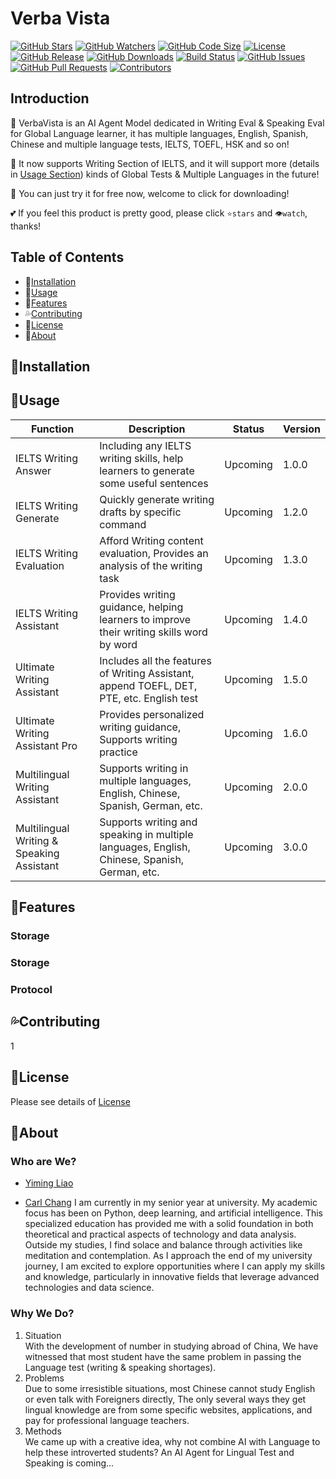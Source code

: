 # Verba Vista

[![GitHub Stars](https://img.shields.io/github/stars/Hooorus/verba-vista.svg)](https://github.com/Hooorus/verba-vista/stargazers)
[![GitHub Watchers](https://img.shields.io/github/watchers/Hooorus/verba-vista.svg?style=social)](https://github.com/Hooorus/verba-vista/watchers)
[![GitHub Code Size](https://img.shields.io/github/languages/code-size/Hooorus/verba-vista.svg)](https://github.com/Hooorus/verba-vista)
[![License](https://img.shields.io/badge/License-Apache%202.0-blue.svg)](LICENSE)
[![GitHub Release](https://img.shields.io/github/release/Hooorus/verba-vista.svg)](https://github.com/Hooorus/verba-vista/releases)
[![GitHub Downloads](https://img.shields.io/github/downloads/Hooorus/verba-vista/total.svg)](https://github.com/Hooorus/verba-vista/releases)
[![Build Status](https://travis-ci.org/Hooorus/verba-vista.svg?branch=main)](https://travis-ci.org/Hooorus/verba-vista)
[![GitHub Issues](https://img.shields.io/github/issues/Hooorus/verba-vista.svg)](https://github.com/Hooorus/verba-vista/issues)
[![GitHub Pull Requests](https://img.shields.io/github/issues-pr/yourusername/verba-vista.svg)](https://github.com/Hooorus/verba-vista/pulls)
[![Contributors](https://img.shields.io/github/contributors/Hooorus/verba-vista.svg)](https://github.com/Hooorus/verba-vista/graphs/contributors)

## Introduction

🤖 VerbaVista is an AI Agent Model dedicated in Writing Eval &amp; Speaking Eval for Global Language learner, it has multiple
languages, English, Spanish, Chinese and multiple language tests, IELTS, TOEFL, HSK and so on!

🥳 It now supports Writing Section of IELTS, and it will support more (details in [Usage Section](#usage)) kinds of Global Tests & Multiple Languages in the future!

💪 You can just try it for free now, welcome to click for downloading!

💕 If you feel this product is pretty good, please click `⭐stars` and `👁️watch`, thanks!

## Table of Contents

- 🧭[Installation](#installation)
- 🫧[Usage](#usage)
- 🎉[Features](#features)
- 💦[Contributing](#contributing)
- 🧾[License](#license)
- 🔰[About](#about)

## 🧭Installation



## 🫧Usage

| Function                                  | Description                                                                                  | Status     | Version |
|-------------------------------------------|----------------------------------------------------------------------------------------------|------------|---------|
| IELTS Writing Answer                      | Including any IELTS writing skills, help learners to generate some useful sentences          | Upcoming   | 1.0.0   |
| IELTS Writing Generate                    | Quickly generate writing drafts by specific command                                          | Upcoming   | 1.2.0   |
| IELTS Writing Evaluation                  | Afford Writing content evaluation, Provides an analysis of the writing task                  | Upcoming   | 1.3.0   |
| IELTS Writing Assistant                   | Provides writing guidance, helping learners to improve their writing skills word by word     | Upcoming   | 1.4.0   |
| Ultimate Writing Assistant                | Includes all the features of Writing Assistant, append TOEFL, DET, PTE, etc. English test    | Upcoming   | 1.5.0   |
| Ultimate Writing Assistant Pro            | Provides personalized writing guidance, Supports writing practice                            | Upcoming   | 1.6.0   |
| Multilingual Writing Assistant            | Supports writing in multiple languages, English, Chinese, Spanish, German, etc.              | Upcoming   | 2.0.0   |
| Multilingual Writing & Speaking Assistant | Supports writing and speaking in multiple languages, English, Chinese, Spanish, German, etc. | Upcoming   | 3.0.0   |

## 🎉Features
### Storage
### Storage
### Protocol

## 💦Contributing

1

## 🧾License

Please see details of [License](https://img.shields.io/badge/License-Apache%202.0-blue.svg)

## 🔰About
### Who are We?
- [Yiming Liao](https://github.com/yiming-leo)

- [Carl Chang](https://github.com/zhangthird)
I am currently in my senior year at university. 
My academic focus has been on Python, deep learning, and artificial intelligence. 
This specialized education has provided me with a solid foundation in both theoretical and practical aspects of technology and data analysis. 
Outside my studies, I find solace and balance through activities like meditation and contemplation. 
As I approach the end of my university journey, I am excited to explore opportunities where I can apply my skills and knowledge, particularly in innovative fields that leverage advanced technologies and data science.

### Why We Do?
1. Situation<br>
With the development of number in studying abroad of China, We have witnessed that most
student have the same problem in passing the Language test (writing & speaking shortages).
2. Problems<br>
Due to some irresistible situations, most Chinese cannot study English or even talk with Foreigners directly,
The only several ways they get lingual knowledge are from some specific websites, applications, and pay for professional language teachers.
3. Methods<br>
We came up with a creative idea, why not combine AI with Language to help these introverted students?
An AI Agent for Lingual Test and Speaking is coming...
